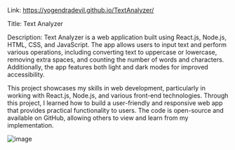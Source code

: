 Link: https://yogendradevil.github.io/TextAnalyzer/

Title: Text Analyzer

Description: Text Analyzer is a web application built using React.js, Node.js, HTML, CSS, and JavaScript. The app allows users to input text and perform various operations, including converting text to uppercase or lowercase, removing extra spaces, and counting the number of words and characters. Additionally, the app features both light and dark modes for improved accessibility.

This project showcases my skills in web development, particularly in working with React.js, Node.js, and various front-end technologies. Through this project, I learned how to build a user-friendly and responsive web app that provides practical functionality to users. The code is open-source and available on GitHub, allowing others to view and learn from my implementation.

![image](https://user-images.githubusercontent.com/81254268/230722608-09b396f8-2251-492c-b811-e66b88cf3279.png)

